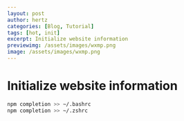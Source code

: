 ```yaml
---
layout: post
author: hertz
categories: [Blog, Tutorial]
tags: [hot, init]
excerpt: Initialize website information
previewimg: /assets/images/wxmp.png
image: /assets/images/wxmp.png
---
```

# Initialize website information

```bash
npm completion >> ~/.bashrc
npm completion >> ~/.zshrc
```